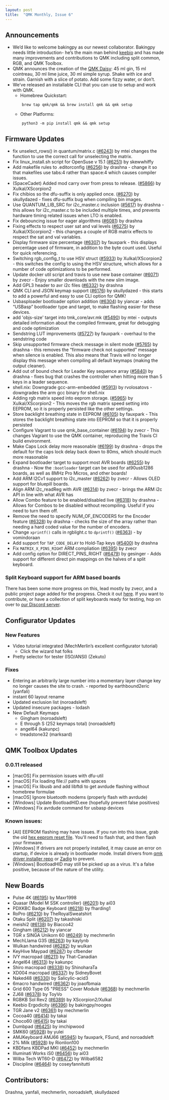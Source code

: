 ```yaml
---
layout: post
title:  "QMK Monthly, Issue 6"
---
```


## Announcements
- We’d like to welcome bakingpy as our newest collaborator.  Bakingpy needs little introduction- he’s the main man behind [keebio](https://keeb.io/) and has made many improvements and contributions to QMK including split common, RGB, and QMK Toolbox.
- QMK announces the creation of the [QMK Daisy](https://imgur.com/a/TQKOJuo): 45 ml gin, 15 ml cointreau, 30 ml lime juice, 30 ml simple syrup. Shake with ice and strain. Garnish with a slice of potato. Add some fizzy water, or don’t.
- We’ve released an installable CLI that you can use to setup and work with QMK.
    - Homebrew Quickstart:
    ```
        brew tap qmk/qmk && brew install qmk && qmk setup
    ```
    - Other Platforms:
    ```
        python3 -m pip install qmk && qmk setup
    ```

## Firmware Updates

- fix unselect_rows() in quantum/matrix.c ([#6243](https://github.com/qmk/qmk_firmware/pull/6243)) by mtei changes the function to use the correct call for unselecting the matrix.
- Fix linux_install.sh script for OpenSuse v 15.1 ([#6251](https://github.com/qmk/qmk_firmware/pull/6251)) by skewwhiffy
- Add makefile rules to .editorconfig ([#6256](https://github.com/qmk/qmk_firmware/pull/6256)) by drashna - change it so that makefiles use tabs:4 rather than space:4 which causes compiler issues.
- (SpaceCadet) Added mod carry over from press to release. ([#5866](https://github.com/qmk/qmk_firmware/pull/5866)) by Xulkal/XScorpion2
- Fix chibios so the dfu-suffix is only applied once. ([#6270](https://github.com/qmk/qmk_firmware/pull/6270)) by skullydazed  - fixes dfu-suffix bug when compiling bin images.
- Use QUANTUM_LIB_SRC for i2c_master.c inclusion ([#5617](https://github.com/qmk/qmk_firmware/pull/5617)) by drashna - this allows for i2c_master.c to be included multiple times, and prevents hardware timing related issues when LTO is enabled.
- Fix debouncing issue for eager algorithms ([#6081](https://github.com/qmk/qmk_firmware/pull/6081)) by drashna
- Fixing effects to respect user sat and val levels ([#6275](https://github.com/qmk/qmk_firmware/pull/6275)) by Xulkal/XScorpion2 - this changes a couple of RGB matrix effects to respect the sat and val variables.
- Display firmware size percentage ([#6307](https://github.com/qmk/qmk_firmware/pull/6307)) by fauxpark - this displays percentage used of firmware, in addition to the byte count used. Useful for quick referencing.
- Switching rgb_config_t to use HSV struct ([#5933](https://github.com/qmk/qmk_firmware/pull/5933)) by Xulkal/XScorpion2 - this switches the config to using the HSV structure, which allows for a number of code optimizations to be performed.
- Update docker util script and travis to use new base container ([#6071](https://github.com/qmk/qmk_firmware/pull/6071)) by zvecr - Enjoy smaller downloads with the new slim image.
- Add GPL3 header to avr i2c files ([#6332](https://github.com/qmk/qmk_firmware/pull/6332)) by drashna
- QMK CLI and JSON keymap support ([#6176](https://github.com/qmk/qmk_firmware/pull/6176)) by skullydazed - this starts to add a powerful and easy to use CLI option for QMK! 
- Usbasploader bootloader option addition ([#6304](https://github.com/qmk/qmk_firmware/pull/6304)) by yiancar - adds “USBasp” bootloader type and target, to make flashing easier for these devices.
- add 'objs-size' target into tmk_core/avr.mk ([#5490](https://github.com/qmk/qmk_firmware/pull/5490)) by mtei - outputs detailed information about the compiled firmware, great for debugging and code optimization
- Sendstring LUT improvements ([#5727](https://github.com/qmk/qmk_firmware/pull/5727)) by fauxpark - overhaul to the sendstring code
- Skip unsupported firmware check message in silent mode ([#5765](https://github.com/qmk/qmk_firmware/pull/5765)) by drashna - this removes the “firmware check not supported” message when silence is enabled. This also means that Travis will no longer display this message when compiling all default keymaps (making the output cleaner).
- Add out of bound check for Leader Key sequence array ([#5840](https://github.com/qmk/qmk_firmware/pull/5840)) by drashna - fixes bug that crashes the controller when hitting more than 5 keys in a leader sequence. 
- shell.nix: Downgrade gcc-arm-embedded ([#5913](https://github.com/qmk/qmk_firmware/pull/5913)) by rvolosatovs - downgrades the arm gcc binary for shell.nix
- Adding rgb matrix speed into eeprom storage. ([#5965](https://github.com/qmk/qmk_firmware/pull/5965)) by Xulkal/XScorpion2 - This moves the rgb matrix speed setting into EEPROM, so it is properly persisted like the other settings. 
- Store backlight breathing state in EEPROM ([#6105](https://github.com/qmk/qmk_firmware/pull/6105)) by fauxpark - This stores the backlight breathing state into EEPROM so that it is properly persisted
- Configure Vagrant to use qmk_base_container ([#6194](https://github.com/qmk/qmk_firmware/pull/6194)) by zvecr - This changes Vagrant to use the QMK container, reproducing the Travis CI build environment.
- Make Caps Lock delay more reasonable ([#6199](https://github.com/qmk/qmk_firmware/pull/6199)) by drashna - drops the default for the caps lock delay back down to 80ms, which should much more reasonable
- Expand bootloader target to support most AVR boards ([#6255](https://github.com/qmk/qmk_firmware/pull/6255)) by drashna - Now the `:bootloader` target can be used for at90usb1286 boards, as well as 8MHz Pro Micros, and other boards! 
- Add ARM I2Cv1 support to i2c_master ([#6262](https://github.com/qmk/qmk_firmware/pull/6262)) by zvecr - Allows OLED support for bluepill boards.
- Align ARM i2c_readReg with AVR ([#6314](https://github.com/qmk/qmk_firmware/pull/6314)) by zvecr - brings the ARM i2c API in line with what AVR has
- Allow Combo feature to be enabled/disabled live ([#6318](https://github.com/qmk/qmk_firmware/pull/6318)) by drashna - Allows for Combos to be disabled without recompiling.  Useful if you need to turn them off.
- Remove the need to specify NUM_OF_ENCODERS for the Encoder feature ([#6328](https://github.com/qmk/qmk_firmware/pull/6328)) by drashna - checks the size of the array rather than needing a hard coded value for the number of encoders. 
- Change `xprintf()` calls in rgblight.c to `dprintf()` ([#6363](https://github.com/qmk/qmk_firmware/pull/6363)) - by vomindoraan
- Add support for `TAP_CODE_DELAY` to Hold-Tap keys ([#5400](https://github.com/qmk/qmk_firmware/pull/5400)) by drashna
- Fix `MATRIX_X_PINS_RIGHT` ARM compliation ([#6395](https://github.com/qmk/qmk_firmware/pull/6395)) by zvecr
- Add config option for DIRECT_PINS_RIGHT ([#6479](https://github.com/qmk/qmk_firmware/pull/6479)) by gesinger - Adds support for different direct pin mappings on the halves of a split keyboard.



### Split Keyboard support for ARM based boards

There has been some more progress on this, lead mostly by zvecr, and a public project page added for the progress. Check it out [here](https://github.com/qmk/qmk_firmware/projects/2). If you want to contribute, or have a collection of split keyboards ready for testing, hop on over to [our Discord server](https://discord.gg/Uq7gcHh).

## Configurator Updates
### New Features
- Video tutorial integrated (MechMerlin’s excellent configurator tutorial)
    - Click the wizard hat folks
- Pretty selector for tester (ISO/ANSI) (Zekuto)
### Fixes
- Entering an arbitrarily large number into a momentary layer change key no longer causes the site to crash. - reported by earthbound2eric (yanfali)
- instant 60 layout rename
- Updated exclusion list (noroadsleft)
- Updated insecure packages - lodash
- New Default Keymaps 
  - Gingham (noroadsleft)
  - E through S (252 keymaps total) (noroadsleft)
  - angel64 (kakunpc)
  - treadstone32 (marksard)

## QMK Toolbox Updates

### 0.0.11 released
- [macOS] Fix permission issues with dfu-util
- [macOS] Fix loading file:// paths with spaces
- [macOS] Fix libusb and add libftdi to get avrdude flashing without homebrew formulae
- [macOS] Ignore bluetooth modems (properly flash with avrdude)
- [Windows] Update BootloadHID.exe (hopefully prevent false positives)
- [Windows] Fix avrdude command for usbasp devices

### Known issues:
* [All] EEPROM flashing may have issues.  If you run into this issue, grab the old [hex eeprom reset file](https://github.com/qmk/qmk_toolbox/blob/3d7c9b4c32f1bb7db49e4b0c2a65859fca20bd27/common/atmega32u4_eeprom_reset.hex).  You'll need to flash that, and then flash your firmware. 
* [Windows] If drivers are not properly installed, it may cause an error on startup, if device is already in bootloader mode.  Install drivers from [qmk driver installer repo](https://github.com/qmk/qmk_driver_installer) or [Zadig](https://docs.qmk.fm/#/faq_build?id=unknown-device-for-dfu-bootloader) to prevent. 
* [Windows] BootloadHID may still be picked up as a virus.  It's a false positive, because of the nature of the utility. 


## New Boards
- Pulse 4K ([#6195](https://github.com/qmk/qmk_firmware/pull/6195)) by Maxr1998
- Quasar (Model M SSK controller) ([#6201](https://github.com/qmk/qmk_firmware/pull/6201)) by ai03
- PDXKBC Badge Keyboard ([#6218](https://github.com/qmk/qmk_firmware/pull/6218)) by fharding1
- RoPro ([#6210](https://github.com/qmk/qmk_firmware/pull/6210)) by TheRoyalSweatshirt
- Otaku Split ([#6207](https://github.com/qmk/qmk_firmware/pull/6207)) by takashiski
- meishi2 ([#6138](https://github.com/qmk/qmk_firmware/pull/6138)) by Biacco42
- Gingham ([#6212](https://github.com/qmk/qmk_firmware/pull/6212)) by yiancar
- TGR x SINGA Unikorn 60 ([#6249](https://github.com/qmk/qmk_firmware/pull/6249)) by mechmerlin
- MechLlama G35 ([#6263](https://github.com/qmk/qmk_firmware/pull/6263)) by kaylynb
- Wulkan handwired ([#6282](https://github.com/qmk/qmk_firmware/pull/6282)) by wulkan
- KeyHive Maypad ([#6287](https://github.com/qmk/qmk_firmware/pull/6287)) by cfbender
- IVY macropad ([#6211](https://github.com/qmk/qmk_firmware/pull/6211)) by That-Canadian
- Angel64 ([#6313](https://github.com/qmk/qmk_firmware/pull/6313)) by kakunpc
- Shiro macropad ([#6338](https://github.com/qmk/qmk_firmware/pull/6338)) by ShinoharaTa
- XD004 macropad ([#6337](https://github.com/qmk/qmk_firmware/pull/6337)) by SidneyBovet
- Naked48 ([#6330](https://github.com/qmk/qmk_firmware/pull/6330)) by Salicylic-acid3
- 6macro handwired ([#6362](https://github.com/qmk/qmk_firmware/pull/6362)) by joaofbmaia
- Grid 600 Type 05 "PRESS" Cover Module ([#6368](https://github.com/qmk/qmk_firmware/pull/6368)) by mechmerlin
- ZJ68 ([#6378](https://github.com/qmk/qmk_firmware/pull/6378)) by ToyVo
- RGBKB Sol Rev2 ([#6389](https://github.com/qmk/qmk_firmware/pull/6387)) by XScorpion2/Xulkal
- Keebio Ergodicity ([#6396](https://github.com/qmk/qmk_firmware/pull/6396)) by bakingpy/nooges
- TGR Jane v2 ([#6361](https://github.com/qmk/qmk_firmware/pull/6361)) by mechmerlin
- Cocoa40 ([#6414](https://github.com/qmk/qmk_firmware/pull/6414)) by takai
- Choco60 ([#6415](https://github.com/qmk/qmk_firmware/pull/6415)) by takai
- Dumbpad ([#6425](https://github.com/qmk/qmk_firmware/pull/6425)) by imchipwood
- SMK60 ([#5928](https://github.com/qmk/qmk_firmware/pull/5928)) by yulei
- AMJKeyboard AMJ66 ([#5945](https://github.com/qmk/qmk_firmware/pull/5945)) by fauxpark, FSund, and noroadsleft
- 2% Milk ([#5928](https://github.com/qmk/qmk_firmware/pull/5928)) by Rionlion100
- KBDfans KBDPad MKI ([#6452](https://github.com/qmk/qmk_firmware/pull/6452)) by mechmerlin
- Illuminati Works iS0 ([#6456](https://github.com/qmk/qmk_firmware/pull/6456 "ne iS0 avail?")) by ai03
- Wilba Tech WT60-D ([#6472](https://github.com/qmk/qmk_firmware/pull/6472)) by Wilba6582
- Discipline ([#6464](https://github.com/qmk/qmk_firmware/pull/6464)) by coseyfannitutti


## Contributors:
Drashna, yanfali, mechmerlin, noroadsleft, skullydazed


